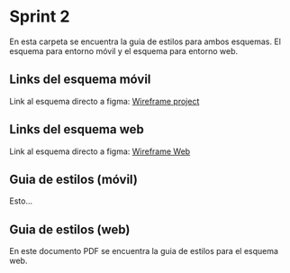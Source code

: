 # Sprint 2

En esta carpeta se encuentra la guia de estilos para ambos esquemas. El esquema para entorno móvil y el esquema para entorno web.<br>

## Links del esquema móvil

Link al esquema directo a figma: [Wireframe project](https://www.figma.com/design/cH7xdUCLiKycdnPRjuhHmf/Wireframe-Projecte?node-id=48-370&t=HldrrPDBGTX1doM5-1)<br>

## Links del esquema web

Link al esquema directo a figma: [Wireframe Web](https://www.figma.com/design/BsoV7mOFyKMEzOjFXwNOVv/DAW---Wireframe-Web-AF?node-id=0-1&node-type=canvas&t=Ka6ZBnGuJzLsLe9z-0)<br>

## Guia de estilos (móvil)

Esto...

## Guia de estilos (web)

En este documento PDF se encuentra la guia de estilos para el esquema web. 